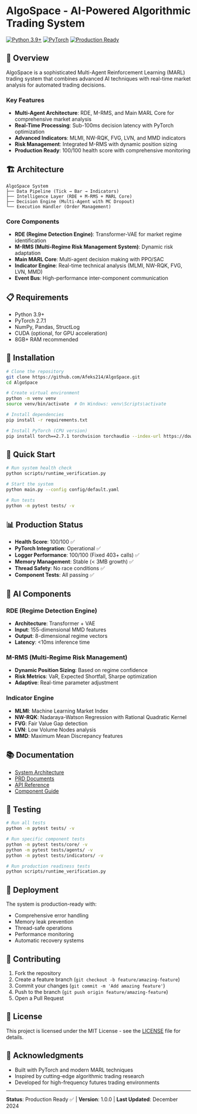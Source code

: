 # AlgoSpace - AI-Powered Algorithmic Trading System

[![Python 3.9+](https://img.shields.io/badge/python-3.9+-blue.svg)](https://www.python.org/downloads/)
[![PyTorch](https://img.shields.io/badge/PyTorch-2.7.1-red.svg)](https://pytorch.org/)
[![Production Ready](https://img.shields.io/badge/production-ready-green.svg)](https://github.com/Afeks214/AlgoSpace)

## 🚀 Overview

AlgoSpace is a sophisticated Multi-Agent Reinforcement Learning (MARL) trading system that combines advanced AI techniques with real-time market analysis for automated trading decisions.

### Key Features

- **Multi-Agent Architecture**: RDE, M-RMS, and Main MARL Core for comprehensive market analysis
- **Real-Time Processing**: Sub-100ms decision latency with PyTorch optimization
- **Advanced Indicators**: MLMI, NW-RQK, FVG, LVN, and MMD indicators
- **Risk Management**: Integrated M-RMS with dynamic position sizing
- **Production Ready**: 100/100 health score with comprehensive monitoring

## 🏗️ Architecture

```
AlgoSpace System
├── Data Pipeline (Tick → Bar → Indicators)
├── Intelligence Layer (RDE + M-RMS + MARL Core)
├── Decision Engine (Multi-Agent with MC Dropout)
└── Execution Handler (Order Management)
```

### Core Components

- **RDE (Regime Detection Engine)**: Transformer-VAE for market regime identification
- **M-RMS (Multi-Regime Risk Management System)**: Dynamic risk adaptation
- **Main MARL Core**: Multi-agent decision making with PPO/SAC
- **Indicator Engine**: Real-time technical analysis (MLMI, NW-RQK, FVG, LVN, MMD)
- **Event Bus**: High-performance inter-component communication

## 📋 Requirements

- Python 3.9+
- PyTorch 2.7.1
- NumPy, Pandas, StructLog
- CUDA (optional, for GPU acceleration)
- 8GB+ RAM recommended

## 🔧 Installation

```bash
# Clone the repository
git clone https://github.com/Afeks214/AlgoSpace.git
cd AlgoSpace

# Create virtual environment
python -m venv venv
source venv/bin/activate  # On Windows: venv\Scripts\activate

# Install dependencies
pip install -r requirements.txt

# Install PyTorch (CPU version)
pip install torch==2.7.1 torchvision torchaudio --index-url https://download.pytorch.org/whl/cpu
```

## 🚀 Quick Start

```bash
# Run system health check
python scripts/runtime_verification.py

# Start the system
python main.py --config config/default.yaml

# Run tests
python -m pytest tests/ -v
```

## 📊 Production Status

- **Health Score**: 100/100 ✅
- **PyTorch Integration**: Operational ✅
- **Logger Performance**: 100/100 (Fixed 403+ calls) ✅
- **Memory Management**: Stable (< 3MB growth) ✅
- **Thread Safety**: No race conditions ✅
- **Component Tests**: All passing ✅

## 🧠 AI Components

### RDE (Regime Detection Engine)
- **Architecture**: Transformer + VAE
- **Input**: 155-dimensional MMD features
- **Output**: 8-dimensional regime vectors
- **Latency**: <10ms inference time

### M-RMS (Multi-Regime Risk Management)
- **Dynamic Position Sizing**: Based on regime confidence
- **Risk Metrics**: VaR, Expected Shortfall, Sharpe optimization
- **Adaptive**: Real-time parameter adjustment

### Indicator Engine
- **MLMI**: Machine Learning Market Index
- **NW-RQK**: Nadaraya-Watson Regression with Rational Quadratic Kernel
- **FVG**: Fair Value Gap detection
- **LVN**: Low Volume Nodes analysis
- **MMD**: Maximum Mean Discrepancy features

## 📚 Documentation

- [System Architecture](docs/architecture.md)
- [PRD Documents](docs/prd/)
- [API Reference](docs/api/)
- [Component Guide](docs/components.md)

## 🧪 Testing

```bash
# Run all tests
python -m pytest tests/ -v

# Run specific component tests
python -m pytest tests/core/ -v
python -m pytest tests/agents/ -v
python -m pytest tests/indicators/ -v

# Run production readiness tests
python scripts/runtime_verification.py
```

## 🚀 Deployment

The system is production-ready with:
- Comprehensive error handling
- Memory leak prevention
- Thread-safe operations
- Performance monitoring
- Automatic recovery systems

## 🤝 Contributing

1. Fork the repository
2. Create a feature branch (`git checkout -b feature/amazing-feature`)
3. Commit your changes (`git commit -m 'Add amazing feature'`)
4. Push to the branch (`git push origin feature/amazing-feature`)
5. Open a Pull Request

## 📄 License

This project is licensed under the MIT License - see the [LICENSE](LICENSE) file for details.

## 🙏 Acknowledgments

- Built with PyTorch and modern MARL techniques
- Inspired by cutting-edge algorithmic trading research
- Developed for high-frequency futures trading environments

---

**Status**: Production Ready ✅ | **Version**: 1.0.0 | **Last Updated**: December 2024
